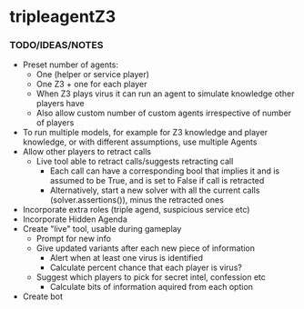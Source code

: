 # tripleagentZ3

### TODO/IDEAS/NOTES
* Preset number of agents:
    * One (helper or service player)
    * One Z3 + one for each player
    * When Z3 plays virus it can run an agent to simulate knowledge other players have
    * Also allow custom number of custom agents irrespective of number of players
* To run multiple models, for example for Z3 knowledge and player knowledge, or with different assumptions, use multiple Agents
* Allow other players to retract calls
    * Live tool able to retract calls/suggests retracting call
        * Each call can have a corresponding bool that implies it and is assumed to be True, and is set to False if call is retracted
        * Alternatively, start a new solver with all the current calls (solver.assertions()), minus the retracted ones
* Incorporate extra roles (triple agend, suspicious service etc)
* Incorporate Hidden Agenda
* Create "live" tool, usable during gameplay
    * Prompt for new info
    * Give updated variants after each new piece of information
         * Alert when at least one virus is identified
         * Calculate percent chance that each player is virus?
    * Suggest which players to pick for secret intel, confession etc
         * Calculate bits of information aquired from each option
* Create bot
